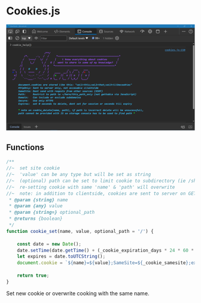 # Cookies.js


![og-image](cookie_help.png)

## Functions

```JavaScript
/**
//~  set site cookie
//~  'value' can be any type but will be set as string
//~  (optional) path can be set to limit cookie to subdirectory (ie /shop/product)
//~  re-setting cookie with same 'name' & 'path' will overwrite
//~  note: in addition to clientside, cookies are sent to server on GET request
 * @param {string} name
 * @param {any} value
 * @param {string=} optional_path
 * @returns {boolean}
 */
function cookie_set(name, value, optional_path = '/') {

    const date = new Date();
    date.setTime(date.getTime() + (_cookie_expiration_days * 24 * 60 * 60 * 1000));
    let expires = date.toUTCString();
    document.cookie = `${name}=${value};SameSite=${_cookie_samesite};expires=${expires};path=${optional_path}`;

    return true;
}
```

Set new cookie or overwrite cooking with the same name.
